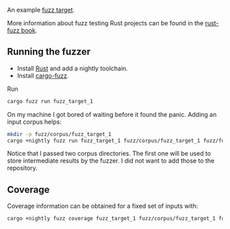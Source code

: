 An example [fuzz target](./fuzz/fuzz_targets/fuzz_target_1.rs).

More information about fuzz testing Rust projects can be found in the [rust-fuzz book](https://rust-fuzz.github.io/book/introduction.html).

## Running the fuzzer

- Install [Rust](https://rustup.rs/) and add a nightly toolchain.
- Install [cargo-fuzz](https://github.com/rust-fuzz/cargo-fuzz).

Run

```sh
cargo fuzz run fuzz_target_1
```

On my machine I got bored of waiting before it found the panic. Adding an input corpus helps:

```sh
mkdir -p fuzz/corpus/fuzz_target_1
cargo +nightly fuzz run fuzz_target_1 fuzz/corpus/fuzz_target_1 fuzz/fuzz_targets/fuzz_target_1/inputs
```

Notice that I passed two corpus directories. The first one will be used to store intermediate results by the fuzzer. I did not want to add those to the repository.

## Coverage

Coverage information can be obtained for a fixed set of inputs with:

```sh
cargo +nightly fuzz coverage fuzz_target_1 fuzz/corpus/fuzz_target_1 fuzz/fuzz_targets/fuzz_target_1/inputs
```
